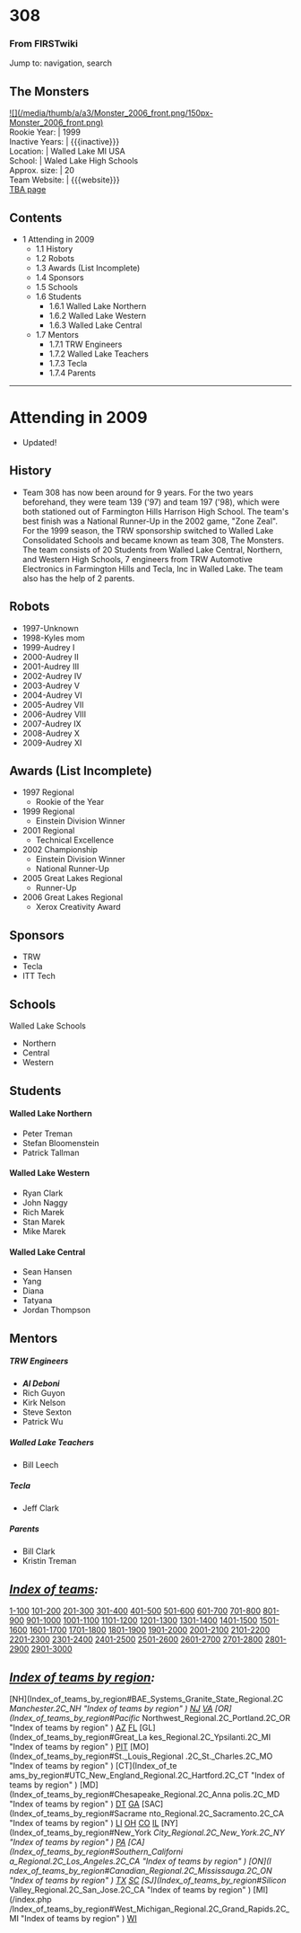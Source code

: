 # 308

### From FIRSTwiki

Jump to: navigation, search

The Monsters  
---  
[![](/media/thumb/a/a3/Monster_2006_front.png/150px-
Monster_2006_front.png)](Image:Monster_2006_front.png "" )  
Rookie Year: | 1999  
Inactive Years: | {{{inactive}}}  
Location: | Walled Lake MI USA  
School: | Waled Lake High Schools  
Approx. size: | 20  
Team Website: | {{{website}}}  
[TBA page](http://www.thebluealliance.net/tbatv/team.php?team=308
"http://www.thebluealliance.net/tbatv/team.php?team=308" )  
  
  

## Contents

  * 1 Attending in 2009
    * 1.1 History
    * 1.2 Robots
    * 1.3 Awards (List Incomplete)
    * 1.4 Sponsors
    * 1.5 Schools
    * 1.6 Students
      * 1.6.1 Walled Lake Northern
      * 1.6.2 Walled Lake Western
      * 1.6.3 Walled Lake Central
    * 1.7 Mentors
      * 1.7.1 TRW Engineers
      * 1.7.2 Walled Lake Teachers
      * 1.7.3 Tecla
      * 1.7.4 Parents  
---  
  

# Attending in 2009

  * Updated! 


## History

  * Team 308 has now been around for 9 years. For the two years beforehand, they were team 139 ('97) and team 197 ('98), which were both stationed out of Farmington Hills Harrison High School. The team's best finish was a National Runner-Up in the 2002 game, "Zone Zeal". For the 1999 season, the TRW sponsorship switched to Walled Lake Consolidated Schools and became known as team 308, The Monsters. The team consists of 20 Students from Walled Lake Central, Northern, and Western High Schools, 7 engineers from TRW Automotive Electronics in Farmington Hills and Tecla, Inc in Walled Lake. The team also has the help of 2 parents. 


## Robots

  * 1997-Unknown 
  * 1998-Kyles mom 
  * 1999-Audrey I 
  * 2000-Audrey II 
  * 2001-Audrey III 
  * 2002-Audrey IV 
  * 2003-Audrey V 
  * 2004-Audrey VI 
  * 2005-Audrey VII 
  * 2006-Audrey VIII 
  * 2007-Audrey IX 
  * 2008-Audrey X 
  * 2009-Audrey XI 


## Awards (List Incomplete)

  * 1997 Regional 
    * Rookie of the Year 
  * 1999 Regional 
    * Einstein Division Winner 
  * 2001 Regional 
    * Technical Excellence 
  * 2002 Championship 
    * Einstein Division Winner 
    * National Runner-Up 
  * 2005 Great Lakes Regional 
    * Runner-Up 
  * 2006 Great Lakes Regional 
    * Xerox Creativity Award 


## Sponsors

  * TRW 
  * Tecla 
  * ITT Tech 


## Schools

Walled Lake Schools

  * Northern 
  * Central 
  * Western 


## Students


#### Walled Lake Northern

  * Peter Treman 
  * Stefan Bloomenstein 
  * Patrick Tallman 


#### Walled Lake Western

  * Ryan Clark 
  * John Naggy 
  * Rich Marek 
  * Stan Marek 
  * Mike Marek 

  


#### Walled Lake Central

  * Sean Hansen 
  * Yang 
  * Diana 
  * Tatyana 
  * Jordan Thompson 


## Mentors


##### TRW Engineers

  * _**Al Deboni**_
  * Rich Guyon 
  * Kirk Nelson 
  * Steve Sexton 
  * Patrick Wu 


##### Walled Lake Teachers

  * Bill Leech 


##### Tecla

  * Jeff Clark 


##### Parents

  * Bill Clark 
  * Kristin Treman 

  

_[Index of teams](Index_of_teams "Index of teams" ):_  
---  
  
[1-100](Index_of_teams#1-100 "Index of teams" )
[101-200](Index_of_teams#101-200 "Index of teams" )
[201-300](Index_of_teams#201-300 "Index of teams" )
[301-400](Index_of_teams#301-400 "Index of teams" )
[401-500](Index_of_teams#401-500 "Index of teams" )
[501-600](Index_of_teams#501-600 "Index of teams" )
[601-700](Index_of_teams#601-700 "Index of teams" )
[701-800](Index_of_teams#701-800 "Index of teams" )
[801-900](Index_of_teams#801-900 "Index of teams" )
[901-1000](Index_of_teams#901-1000 "Index of teams" )
[1001-1100](Index_of_teams#1001-1100 "Index of teams" )
[1101-1200](Index_of_teams#1101-1200 "Index of teams" )
[1201-1300](Index_of_teams#1201-1300 "Index of teams" )
[1301-1400](Index_of_teams#1301-1400 "Index of teams" )
[1401-1500](Index_of_teams#1401-1500 "Index of teams" )
[1501-1600](Index_of_teams#1501-1600 "Index of teams" )
[1601-1700](Index_of_teams#1601-1700 "Index of teams" )
[1701-1800](Index_of_teams#1701-1800 "Index of teams" )
[1801-1900](Index_of_teams#1801-1900 "Index of teams" )
[1901-2000](Index_of_teams#1901-2000 "Index of teams" )
[2001-2100](Index_of_teams#2001-2100 "Index of teams" )
[2101-2200](Index_of_teams#2101-2200 "Index of teams" )
[2201-2300](Index_of_teams#2201-2300 "Index of teams" )
[2301-2400](Index_of_teams#2301-2400 "Index of teams" )
[2401-2500](Index_of_teams#2401-2500 "Index of teams" )
[2501-2600](Index_of_teams#2501-2600 "Index of teams" )
[2601-2700](Index_of_teams#2601-2700 "Index of teams" )
[2701-2800](Index_of_teams#2701-2800 "Index of teams" )
[2801-2900](Index_of_teams#2801-2900 "Index of teams" )
[2901-3000](Index_of_teams#2901-3000 "Index of teams" )  
  
_[Index of teams by region](Index_of_teams_by_region "Index of
teams by region" ):_  
---  
  
[NH](Index_of_teams_by_region#BAE_Systems_Granite_State_Regional.2C
_Manchester.2C_NH "Index of teams by region" )
[NJ](Index_of_teams_by_region#New_Jersey_Regional.2C_Trenton.2C_NJ
"Index of teams by region" )
[VA](Index_of_teams_by_region#NASA.2FVCU_Regional.2C_Richmond.2C_VA
"Index of teams by region" ) [OR](Index_of_teams_by_region#Pacific_
Northwest_Regional.2C_Portland.2C_OR "Index of teams by region" )
[AZ](Index_of_teams_by_region#Arizona_Regional.2C_Phoenix.2C_AZ
"Index of teams by region" )
[FL](Index_of_teams_by_region#Florida_Regional.2C_Orlando.2C_FL
"Index of teams by region" ) [GL](Index_of_teams_by_region#Great_La
kes_Regional.2C_Ypsilanti.2C_MI "Index of teams by region" ) [PIT](
Index_of_teams_by_region#Pittsburgh_Regional.2C_Pittsburgh.2C_PA "Index of
teams by region" ) [MO](Index_of_teams_by_region#St._Louis_Regional
.2C_St._Charles.2C_MO "Index of teams by region" ) [CT](Index_of_te
ams_by_region#UTC_New_England_Regional.2C_Hartford.2C_CT "Index of teams by
region" ) [MD](Index_of_teams_by_region#Chesapeake_Regional.2C_Anna
polis.2C_MD "Index of teams by region" )
[DT](Index_of_teams_by_region#Detroit_Regional.2C_Detroit.2C_MI
"Index of teams by region" )
[GA](Index_of_teams_by_region#Peachtree_Regional.2C_Duluth.2C_GA
"Index of teams by region" ) [SAC](Index_of_teams_by_region#Sacrame
nto_Regional.2C_Sacramento.2C_CA "Index of teams by region" ) [LI](
Index_of_teams_by_region#SBPLI_Long_Island_Regional.2C_Brentwood.2C_NY "Index
of teams by region" )
[OH](Index_of_teams_by_region#Buckeye_Regional.2C_Cleveland.2C_OH
"Index of teams by region" )
[CO](Index_of_teams_by_region#Colorado_Regional.2C_Denver.2C_CO
"Index of teams by region" )
[IL](Index_of_teams_by_region#Midwest_Regional.2C_Evanston.2C_IL
"Index of teams by region" ) [NY](Index_of_teams_by_region#New_York
_City_Regional.2C_New_York.2C_NY "Index of teams by region" ) [PA](
Index_of_teams_by_region#Philadelphia_Regional.2C_Philadelphia.2C_PA "Index of
teams by region" ) [CA](Index_of_teams_by_region#Southern_Californi
a_Regional.2C_Los_Angeles.2C_CA "Index of teams by region" ) [ON](I
ndex_of_teams_by_region#Canadian_Regional.2C_Mississauga.2C_ON "Index of teams
by region" )
[TX](Index_of_teams_by_region#Lone_Star_Regional.2C_Houston.2C_TX
"Index of teams by region" )
[SC](Index_of_teams_by_region#Palmetto_Regional.2C_Columbia.2C_SC
"Index of teams by region" ) [SJ](Index_of_teams_by_region#Silicon_
Valley_Regional.2C_San_Jose.2C_CA "Index of teams by region" ) [MI](/index.php
/Index_of_teams_by_region#West_Michigan_Regional.2C_Grand_Rapids.2C_MI "Index
of teams by region" )
[WI](Index_of_teams_by_region#Wisconsin_Regional.2C_Milwaukee.2C_WI
"Index of teams by region" )  
  
